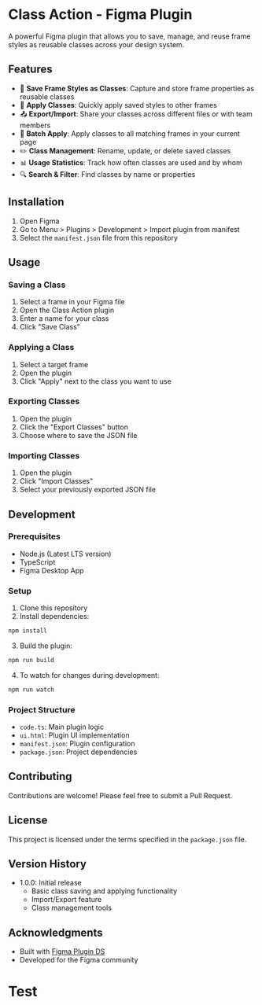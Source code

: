# Class Action - Figma Plugin

A powerful Figma plugin that allows you to save, manage, and reuse frame styles as reusable classes across your design system.

## Features

- 💾 **Save Frame Styles as Classes**: Capture and store frame properties as reusable classes
- 🔄 **Apply Classes**: Quickly apply saved styles to other frames
- 📤 **Export/Import**: Share your classes across different files or with team members
- 🔄 **Batch Apply**: Apply classes to all matching frames in your current page
- ✏️ **Class Management**: Rename, update, or delete saved classes
- 📊 **Usage Statistics**: Track how often classes are used and by whom
- 🔍 **Search & Filter**: Find classes by name or properties

## Installation

1. Open Figma
2. Go to Menu > Plugins > Development > Import plugin from manifest
3. Select the `manifest.json` file from this repository

## Usage

### Saving a Class
1. Select a frame in your Figma file
2. Open the Class Action plugin
3. Enter a name for your class
4. Click "Save Class"

### Applying a Class
1. Select a target frame
2. Open the plugin
3. Click "Apply" next to the class you want to use

### Exporting Classes
1. Open the plugin
2. Click the "Export Classes" button
3. Choose where to save the JSON file

### Importing Classes
1. Open the plugin
2. Click "Import Classes"
3. Select your previously exported JSON file

## Development

### Prerequisites
- Node.js (Latest LTS version)
- TypeScript
- Figma Desktop App

### Setup
1. Clone this repository
2. Install dependencies:
```bash
npm install
```

3. Build the plugin:
```bash
npm run build
```

4. To watch for changes during development:
```bash
npm run watch
```

### Project Structure
- `code.ts`: Main plugin logic
- `ui.html`: Plugin UI implementation
- `manifest.json`: Plugin configuration
- `package.json`: Project dependencies

## Contributing

Contributions are welcome! Please feel free to submit a Pull Request.

## License

This project is licensed under the terms specified in the `package.json` file.

## Version History

- 1.0.0: Initial release
  - Basic class saving and applying functionality
  - Import/Export feature
  - Class management tools

## Acknowledgments

- Built with [Figma Plugin DS](https://github.com/thomas-lowry/figma-plugin-ds)
- Developed for the Figma community
# Test
